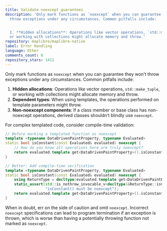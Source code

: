 ```yaml
---
title: Validate noexcept guarantees
description: 'Only mark functions as `noexcept` when you can guarantee they won''t
  throw exceptions under any circumstances. Common pitfalls include:


  1. **Hidden allocations**: Operations like vector operations, `std::make_tuple`,
  or working with collections might allocate memory and throw.'
repository: maplibre/maplibre-native
label: Error Handling
language: Other
comments_count: 8
repository_stars: 1411
---
```


Only mark functions as `noexcept` when you can guarantee they won't throw exceptions under any circumstances. Common pitfalls include:

1. **Hidden allocations**: Operations like vector operations, `std::make_tuple`, or working with collections might allocate memory and throw.
2. **Dependent types**: When using templates, the operations performed on template parameters might throw.
3. **Non-noexcept components**: If a class member or base class has non-noexcept operations, derived classes shouldn't blindly use `noexcept`.

For complex templated code, consider compile-time validation:

```cpp
// Before marking a templated function as noexcept
template <typename DataDrivenPaintProperty, typename Evaluated>
static bool isConstant(const Evaluated& evaluated) noexcept {
    // How do you know all operations here are truly noexcept?
    return evaluated.template get<DataDrivenPaintProperty>().isConstant();
}

// Better: Add compile-time verification
template <typename DataDrivenPaintProperty, typename Evaluated>
static bool isConstant(const Evaluated& evaluated) noexcept {
    using ReturnType = decltype(evaluated.template get<DataDrivenPaintProperty>());
    static_assert(std::is_nothrow_invocable_v<decltype(&ReturnType::isConstant), ReturnType&>,
                  "isConstant() must be noexcept");
    return evaluated.template get<DataDrivenPaintProperty>().isConstant();
}
```

When in doubt, err on the side of caution and omit `noexcept`. Incorrect `noexcept` specifications can lead to program termination if an exception is thrown, which is worse than having a potentially throwing function not marked as `noexcept`.